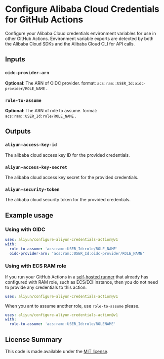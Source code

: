 # Configure Alibaba Cloud Credentials for GitHub Actions

Configure your Alibaba Cloud credentials environment variables for use in other GitHub Actions.
Environment variable exports are detected by both the Alibaba Cloud SDKs and the Alibaba Cloud CLI for API calls.

## Inputs

### `oidc-provider-arn`

**Optional**: The ARN of OIDC provider. format: `acs:ram::USER_Id:oidc-provider/ROLE_NAME` .

### `role-to-assume`

**Optional**: The ARN of role to assume. format: `acs:ram::USER_Id:role/ROLE_NAME` .

## Outputs

### `aliyun-access-key-id`

The alibaba cloud access key ID for the provided credentials.

### `aliyun-access-key-secret`

The alibaba cloud access key secret for the provided credentials.

### `aliyun-security-token`

The alibaba cloud security token for the provided credentials.

## Example usage

### Using with OIDC

```yaml
uses: aliyun/configure-aliyun-credentials-action@v1
with:
  role-to-assume: 'acs:ram::USER_Id:role/ROLE_NAME'
  oidc-provider-arn: 'acs:ram::USER_Id:oidc-provider/ROLE_NAME'
```

### Using with ECS RAM role

If you run your GitHub Actions in a [self-hosted runner](https://help.github.com/en/actions/hosting-your-own-runners/about-self-hosted-runners)
that already has configured with RAM role, such as ECS/ECI instance, then you do not need
to provide any credentials to this action.

```yaml
uses: aliyun/configure-aliyun-credentials-action@v1
```

When you ant to assume another role, use `role-to-assume` please.

```yaml
uses: aliyun/configure-aliyun-credentials-action@v1
with:
  role-to-assume: 'acs:ram::USER_Id:role/ROLENAME'
```

## License Summary

This code is made available under the [MIT license](LICENSE).
